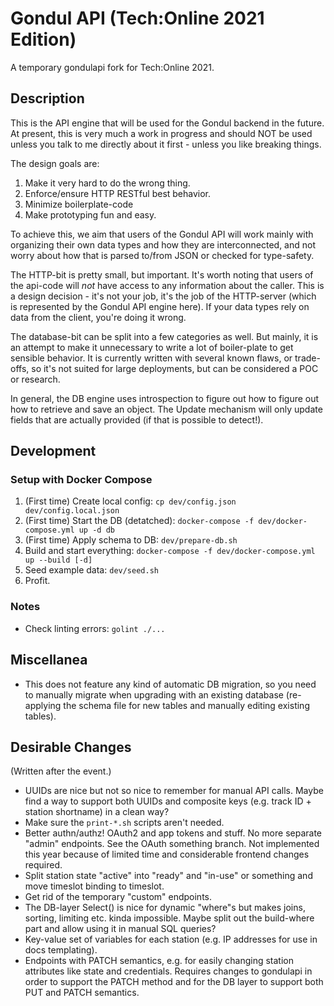 # Gondul API (Tech:Online 2021 Edition)

A temporary gondulapi fork for Tech:Online 2021.

## Description

This is the API engine that will be used for the Gondul backend in the
future. At present, this is very much a work in progress and should NOT be
used unless you talk to me directly about it first - unless you like
breaking things.

The design goals are:

1. Make it very hard to do the wrong thing.
2. Enforce/ensure HTTP RESTful best behavior.
3. Minimize boilerplate-code
4. Make prototyping fun and easy.

To achieve this, we aim that users of the Gondul API will work mainly with
organizing their own data types and how they are interconnected, and not
worry about how that is parsed to/from JSON or checked for type-safety.

The HTTP-bit is pretty small, but important. It's worth noting that users
of the api-code will *not* have access to any information about the caller.
This is a design decision - it's not your job, it's the job of the
HTTP-server (which is represented by the Gondul API engine here). If your
data types rely on data from the client, you're doing it wrong.

The database-bit can be split into a few categories as well. But mainly, it
is an attempt to make it unnecessary to write a lot of boiler-plate to get
sensible behavior. It is currently written with several known flaws, or
trade-offs, so it's not suited for large deployments, but can be considered
a POC or research.

In general, the DB engine uses introspection to figure out how to figure
out how to retrieve and save an object. The Update mechanism will only
update fields that are actually provided (if that is possible to detect!).

## Development

### Setup with Docker Compose

1. (First time) Create local config: `cp dev/config.json dev/config.local.json`
1. (First time) Start the DB (detatched): `docker-compose -f dev/docker-compose.yml up -d db`
1. (First time) Apply schema to DB: `dev/prepare-db.sh`
1. Build and start everything: `docker-compose -f dev/docker-compose.yml up --build [-d]`
1. Seed example data: `dev/seed.sh`
1. Profit.

### Notes

- Check linting errors: `golint ./...`

## Miscellanea

- This does not feature any kind of automatic DB migration, so you need to manually migrate when upgrading with an existing database (re-applying the schema file for new tables and manually editing existing tables).

## Desirable Changes

(Written after the event.)

- UUIDs are nice but not so nice to remember for manual API calls. Maybe find a way to support both UUIDs and composite keys (e.g. track ID + station shortname) in a clean way?
- Make sure the `print-*.sh` scripts aren't needed.
- Better authn/authz! OAuth2 and app tokens and stuff. No more separate "admin" endpoints. See the OAuth something branch. Not implemented this year because of limited time and considerable frontend changes required.
- Split station state "active" into "ready" and "in-use" or something and move timeslot binding to timeslot.
- Get rid of the temporary "custom" endpoints.
- The DB-layer Select() is nice for dynamic "where"s but makes joins, sorting, limiting etc. kinda impossible. Maybe split out the build-where part and allow using it in manual SQL queries?
- Key-value set of variables for each station (e.g. IP addresses for use in docs templating).
- Endpoints with PATCH semantics, e.g. for easily changing station attributes like state and credentials. Requires changes to gondulapi in order to support the PATCH method and for the DB layer to support both PUT and PATCH semantics.
